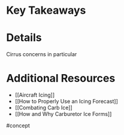 # Key Takeaways

# Details

Cirrus concerns in particular
# Additional Resources
- [[Aircraft Icing]]
- [[How to Properly Use an Icing Forecast]]
- [[Combating Carb Ice]]
- [[How and Why Carburetor Ice Forms]]

#concept
